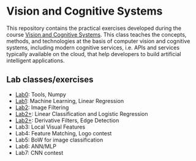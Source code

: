 # Vision and Cognitive Systems
This repository contains the practical exercises developed during the course [Vision and Cognitive Systems](https://en.didattica.unipd.it/off/2021/LM/SC/SC2377/001PD/SCQ1097939/N0). This class teaches the concepts, methods, and technologies at the basis of computer vision and cognitive systems, including modern cognitive services, i.e. APIs and services typically available on the cloud, that help developers to build artificial intelligent applications. 

## Lab classes/exercises
- [Lab0](Lab0_Python_Numpy.ipynb): Tools, Numpy
- [Lab1](Lab1_LinearRegression_ex.ipynb): Machine Learning, Linear Regression
- [Lab2](Lab2_ImageFiltering.ipynb): Image Filtering
- [Lab2+](Lab2+_LC_LR.ipynb): Linear Classification and Logistic Regression
- [Lab2+](Lab2+_2D_DerivativeFilters.ipynb): Derivative Filters, Edge Detection
- Lab3: Local Visual Features
- Lab4: Feature Matching, Logo contest
- Lab5: BoW for image classification
- Lab6: ANN/MLP
- Lab7: CNN contest
